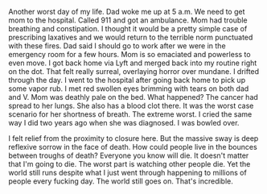 Another worst day of my life. Dad woke me up at 5 a.m. We need to get mom to the hospital. Called 911 and got an ambulance. Mom had trouble breathing and constipation. I thought it would be a pretty simple case of prescribing laxatives and we would return to the terrible norm punctuated with these fires. Dad said I should go to work after we were in the emergency room for a few hours. Mom is so emaciated and powerless to even move. I got back home via Lyft and merged back into my routine right on the dot. That felt really surreal, overlaying horror over mundane. I drifted through the day. I went to the hospital after going back home to pick up some vapor rub. I met red swollen eyes brimming with tears on both dad and V. Mom was deathly pale on the bed. What happened? The cancer had spread to her lungs. She also has a blood clot there. It was the worst case scenario for her shortness of breath. The extreme worst. I cried the same way I did two years ago when she was diagnosed. I was bowled over.

I felt relief from the proximity to closure here. But the massive sway is deep reflexive sorrow in the face of death. How could people live in the bounces between troughs of death? Everyone you know will die. It doesn't matter that I'm going to die. The worst part is watching other people die. Yet the world still runs despite what I just went through happening to millions of people every fucking day. The world still goes on. That's incredible.
